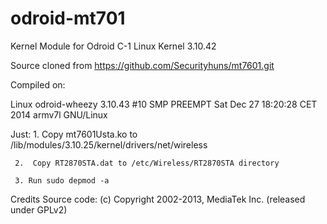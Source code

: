# odroid-mt701
Kernel Module for Odroid C-1 Linux Kernel 3.10.42

Source cloned from https://github.com/Securityhuns/mt7601.git

Compiled on:

  Linux odroid-wheezy 3.10.43 #10 SMP PREEMPT Sat Dec 27 18:20:28 CET 2014 armv7l GNU/Linux

Just: 
     1.  Copy mt7601Usta.ko to /lib/modules/3.10.25/kernel/drivers/net/wireless

     2.  Copy RT2870STA.dat to /etc/Wireless/RT2870STA directory

     3. Run sudo depmod -a
     
Credits Source code: (c) Copyright 2002-2013, MediaTek Inc. (released under GPLv2)
